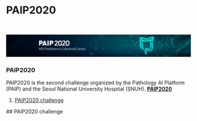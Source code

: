 # PAIP2020


<br />
<p align="center">
    <a href="https://paip2020.grand-challenge.org">
        <img src="images/logo.jpg" alt="Logo">
    </a>
  <p align="center">
    <h3>PAIP2020</h3>
    PAIP2020 is the second challenge organized by the Pathology AI Platform (PAIP) and the Seoul National University Hospital (SNUH).
    <a href="https://paip2020.grand-challenge.org"><strong>PAIP2020</strong></a>
  </p>
</p>

<!--Table of Contents--!>

<ol>
    <li>
        <a href="#paip2020-challenge">PAIP2020 challenge</a>
    </li>
</ol>


## PAIP2020 challenge

